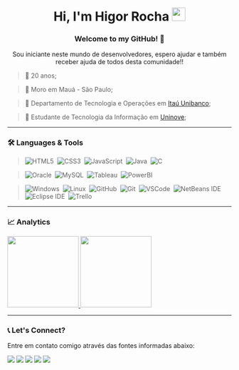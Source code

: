 <!-- ![Profile Views](http://estruyf-github.azurewebsites.net/api/VisitorHit?user=HigorRoc&repo=HigorRoc&countColorcountColor) -->

<h1 align="center">
     Hi, I'm Higor Rocha 
     <img src="https://emojis.slackmojis.com/emojis/images/1531849430/4246/blob-sunglasses.gif?1531849430" width="30"/>
</h1>

<h3 align="center"> Welcome to my GitHub! 🤝 </h3> 
<p align="center"> Sou iniciante neste mundo de desenvolvedores, espero ajudar e também receber ajuda de todos desta comunidade!! </p>

> :link: 20 anos;

> :link: Moro em Mauá - São Paulo;

> :link: Departamento de Tecnologia e Operações em [Itaú Unibanco](https://www.itau.com.br/);

> :link: Estudante de Tecnologia da Informação em [Uninove](https://www.uninove.br/);

---

<h3> 🛠 Languages & Tools </h3>

> ![HTML5](https://img.shields.io/badge/-HTML5-05122A?&logo=HTML5)&nbsp;
![CSS3](https://img.shields.io/badge/-CSS3-05122A?&logo=css3&logoColor=007ACC)&nbsp;
![JavaScript](https://img.shields.io/badge/-JavaScript-05122A?&logo=JavaScript)&nbsp;
![Java](https://img.shields.io/badge/-Java-05122A?&logo=Java)&nbsp;
![C](https://img.shields.io/badge/-C-05122A?&logo=C)&nbsp;

> ![Oracle](https://img.shields.io/badge/-Oracle-05122A?&logo=Oracle&logoColor=8B0000)&nbsp;
![MySQL](https://img.shields.io/badge/-MySQL-05122A?&logo=MySQL)&nbsp;
![Tableau](https://img.shields.io/badge/-Tableau-05122A?&logo=Tableau)&nbsp;
![PowerBI](https://img.shields.io/badge/-Power%20BI-05122A?&logo=Power%20BI)&nbsp;

> ![Windows](https://img.shields.io/badge/-Windows-05122A?&logo=Windows&logoColor=007ACC)&nbsp;
![Linux](https://img.shields.io/badge/-Linux-05122A?&logo=Linux)&nbsp;
![GitHub](https://img.shields.io/badge/-GitHub-05122A?&logo=GitHub)&nbsp;
![Git](https://img.shields.io/badge/-Git-05122A?style=flat&logo=git)&nbsp;
![VSCode](https://img.shields.io/badge/-VSCode-05122A?&logo=visual-studio-code&logoColor=007ACC)&nbsp; 
![NetBeans IDE](https://img.shields.io/badge/-NetBeans%20IDE-05122A?&logo=Apache%20NetBeans%20IDE)&nbsp; 
![Eclipse IDE](https://img.shields.io/badge/-Eclipse%20IDE-05122A?&logo=Eclipse%20IDE&logoColor=483D8B)&nbsp; 
![Trello](https://img.shields.io/badge/-Trello-05122A?&logo=Trello&logoColor=007ACC)&nbsp; 

---

<h3> 📈 Analytics </h3>

<p align="left">
<a href="https://github.com/GuillaumeFalourd">
  <img height="160em" src="https://github-readme-stats.vercel.app/api?username=HigorRoc&show_icons=true&theme=radical"/> 
  <img height="160em" src="https://github-readme-stats.vercel.app/api/top-langs/?username=HigorRoc&hide=scss&layout=compact&theme=radical"/>
</a>
</p>

<!-- ![Github Contributions](https://github-readme-streak-stats.herokuapp.com/?user=HigorRoc) -->

---

<h3> 📞 Let's Connect? </h3>
<p> Entre em contato comigo através das fontes informadas abaixo: </p>

<p align="left">
     <a href="rochahigor05@gmail.com"><img src="https://img.shields.io/badge/-Gmail-EA4335?&logo=Gmail&logoColor=FFFFFF"/></a>
     <a href="https://www.linkedin.com/in/higor-silva18/"><img src="https://img.shields.io/badge/-Linkedln-0A66C2?&logo=Linkedin&logoColor=FFFFFF"/></a>
     <a href="https://api.whatsapp.com/send?1=pt_BR&phone=5511943147729"><img src="https://img.shields.io/badge/-WhatsApp-25D366?&logo=WhatsApp&logoColor=FFFFFF"/></a>
     <a href="https://instagram.com/hiigorrocha_"><img src="https://img.shields.io/badge/-Instagram_-E4405F?&logo=Instagram&logoColor=FFFFFF"/></a>
     <a href="https://discord.com/channels/@Higorovski#4434"><img src="https://img.shields.io/badge/-Discord-483D8B?&logo=Discord&logoColor=FFFFFF"/></a>
</p>
